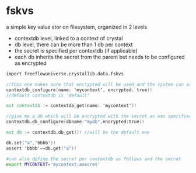 # fskvs

a simple key value stor on filesystem, organized in 2 levels

- contextdb level, linked to a context of crystal
- db level, there can be more than 1 db per context
- the secret is specified per contextdb (if applicable)
- each db inherits the secret from the parent but needs to be configured as encrypted

```v
import freeflowuniverse.crystallib.data.fskvs

//this one makes sure that encrypted will be used and the system can ask for the info
contextdb_configure(name: 'mycontext', encrypted: true)! 
//default contextdb is 'default'

mut contextdb := contextdb_get(name: 'mycontext')!

//give me a db which will be encrypted with the secret as was specified on the contextdb level
contextdb.db_configure(dbname:"mydb",encrypted:true)!

mut db := contextdb.db_get()! //will be the default one

db.set("a",'bbbb')!
assert 'bbbb'==db.get("a")!

```


```bash
#can also define the secret per contextdb as follows and the secret
export MYCONTEXT='mycontext:asecret'
```

